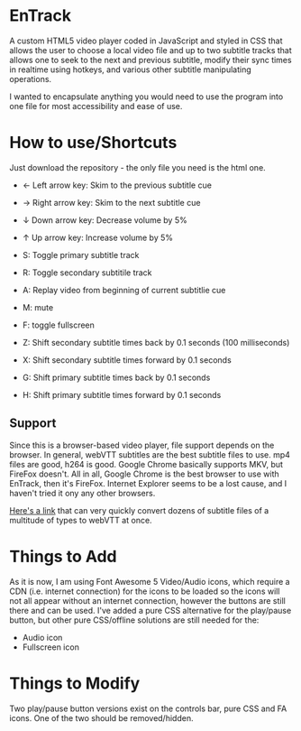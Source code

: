 # EnTrack
A custom HTML5 video player coded in JavaScript and styled in CSS that allows the user to choose a local video file and up to two subtitle tracks that allows one to seek to the next and previous subtitle, modify their sync times in realtime using hotkeys, and various other subtitle manipulating operations.

I wanted to encapsulate anything you would need to use the program into one file for most accessibility and ease of use.

# How to use/Shortcuts
Just download the repository - the only file you need is the html one.

* ← Left arrow key: Skim to the previous subtitle cue
* → Right arrow key: Skim to the next subtitle cue
* ↓ Down arrow key:     Decrease volume by 5%
* ↑ Up arrow key:       Increase volume by 5%

* S: Toggle primary subtitle track
* R: Toggle secondary subtitile track
* A: Replay video from beginning of current subtitlie cue
* M: mute
* F: toggle fullscreen
* Z: Shift secondary subtitle times back by 0.1 seconds (100 milliseconds)
* X: Shift secondary subtitle times forward by 0.1 seconds
* G: Shift primary subtitle times back by 0.1 seconds
* H: Shift primary subtitle times forward by 0.1 seconds

## Support
Since this is a browser-based video player, file support depends on the browser. 
In general, webVTT subtitles are the best subtitle files to use. mp4 files are good, h264 is good. Google Chrome basically supports MKV, but FireFox doesn't. All in all, Google Chrome is the best browser to use with EnTrack, then it's FireFox. Internet Explorer seems to be a lost cause, and I haven't tried it ony any other browsers.

[Here's a link](https://subtitletools.com/convert-to-vtt-online) that can very quickly convert dozens of subtitle files of a multitude of types to webVTT at once.

# Things to Add
As it is now, I am using Font Awesome 5 Video/Audio icons, which require a CDN (i.e. internet connection) for the icons to be loaded so the icons will not all appear without an internet connection, however the buttons are still there and can be used.
I've added a pure CSS alternative for the play/pause button, but other pure CSS/offline solutions are still needed for the:
* Audio icon
* Fullscreen icon

# Things to Modify
Two play/pause button versions exist on the controls bar, pure CSS and FA icons. One of the two should be removed/hidden.

